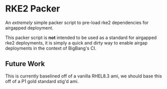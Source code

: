 # RKE2 Packer

An _extremely_ simple packer script to pre-load rke2 dependencies for airgapped deployment.

This packer script is __not__ intended to be used as a standard for airgapped rke2 deployments, it is simply a quick and dirty way to enable airgap deployments in the context of BigBang's CI.

## Future Work

This is currently baselined off of a vanilla RHEL8.3 ami, we should base this off of a P1 gold standard stig'd ami.
